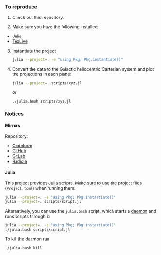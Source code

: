 ### To reproduce

1. Check out this repository.

2. Make sure you have the following installed:

- [Julia](https://julialang.org)
- [TexLive](https://tug.org/texlive)

3. Instantiate the project

    ```bash
    julia --project=. -e "using Pkg; Pkg.instantiate()"
    ```

4. Convert the data to the Galactic heliocentric Cartesian system and plot the projections in each plane:

   ```bash
   julia --project=. scripts/xyz.jl
   ```

   *or*

   ```bash
   ./julia.bash scripts/xyz.jl
   ```

### Notices

#### Mirrors

Repository:
- [Codeberg](https://codeberg.org/paveloom-c/PMG)
- [GitHub](https://github.com/paveloom-c/PMG)
- [GitLab](https://gitlab.com/paveloom-g/complex/PMG)
- [Radicle](https://app.radicle.network/seeds/pine.radicle.garden/rad:git:hnrkfwgg3khhx8keec53drptixg16xqhud3oo)

#### Julia

This project provides [Julia](https://julialang.org) scripts. Make sure to use the project files (`Project.toml`) when running them:

```bash
julia --project=. -e "using Pkg; Pkg.instantiate()"
julia --project=. scripts/script.jl
```

Alternatively, you can use the `julia.bash` script, which starts a [daemon](https://github.com/dmolina/DaemonMode.jl) and runs scripts through it:

```bash
julia --project=. -e "using Pkg; Pkg.instantiate()"
./julia.bash scripts/script.jl
```

To kill the daemon run

```bash
./julia.bash kill
```
